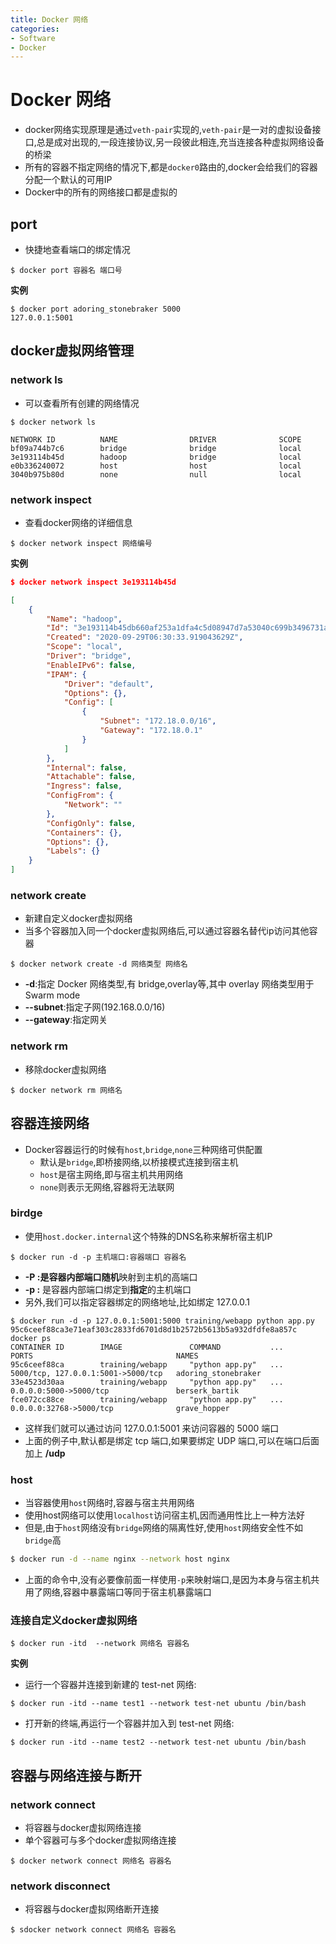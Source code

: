 ```yaml
---
title: Docker 网络
categories:
- Software
- Docker
---
```

# Docker 网络

- docker网络实现原理是通过`veth-pair`实现的,`veth-pair`是一对的虚拟设备接口,总是成对出现的,一段连接协议,另一段彼此相连,充当连接各种虚拟网络设备的桥梁
- 所有的容器不指定网络的情况下,都是`docker0`路由的,docker会给我们的容器分配一个默认的可用IP
- Docker中的所有的网络接口都是虚拟的

## port

- 快捷地查看端口的绑定情况

```shell
$ docker port 容器名 端口号
```

**实例**

```
$ docker port adoring_stonebraker 5000
127.0.0.1:5001
```

## docker虚拟网络管理

### network ls

- 可以查看所有创建的网络情况

```
$ docker network ls

NETWORK ID          NAME                DRIVER              SCOPE
bf09a744b7c6        bridge              bridge              local
3e193114b45d        hadoop              bridge              local
e0b336240072        host                host                local
3040b975b80d        none                null                local
```

### network inspect

- 查看docker网络的详细信息

```shell
$ docker network inspect 网络编号
```

**实例**

```json
$ docker network inspect 3e193114b45d

[
    {
        "Name": "hadoop",
        "Id": "3e193114b45db660af253a1dfa4c5d08947d7a53040c699b3496731a04f91e9a",
        "Created": "2020-09-29T06:30:33.919043629Z",
        "Scope": "local",
        "Driver": "bridge",
        "EnableIPv6": false,
        "IPAM": {
            "Driver": "default",
            "Options": {},
            "Config": [
                {
                    "Subnet": "172.18.0.0/16",
                    "Gateway": "172.18.0.1"
                }
            ]
        },
        "Internal": false,
        "Attachable": false,
        "Ingress": false,
        "ConfigFrom": {
            "Network": ""
        },
        "ConfigOnly": false,
        "Containers": {},
        "Options": {},
        "Labels": {}
    }
]
```

### network create

- 新建自定义docker虚拟网络
- 当多个容器加入同一个docker虚拟网络后,可以通过容器名替代ip访问其他容器

```
$ docker network create -d 网络类型 网络名
```

- **-d**:指定 Docker 网络类型,有 bridge,overlay等,其中 overlay 网络类型用于 Swarm mode
- **--subnet**:指定子网(192.168.0.0/16)
- **--gateway**:指定网关

### network rm

- 移除docker虚拟网络

```
$ docker network rm 网络名
```

## 容器连接网络

- Docker容器运行的时候有`host`,`bridge`,`none`三种网络可供配置
    - 默认是`bridge`,即桥接网络,以桥接模式连接到宿主机
    - `host`是宿主网络,即与宿主机共用网络
    - `none`则表示无网络,容器将无法联网

### birdge

- 使用`host.docker.internal`这个特殊的DNS名称来解析宿主机IP

```shell
$ docker run -d -p 主机端口:容器端口 容器名
```

- **-P :**是容器内部端口**随机**映射到主机的高端口
- **-p :** 是容器内部端口绑定到**指定**的主机端口
- 另外,我们可以指定容器绑定的网络地址,比如绑定 127.0.0.1

```shell
$ docker run -d -p 127.0.0.1:5001:5000 training/webapp python app.py
95c6ceef88ca3e71eaf303c2833fd6701d8d1b2572b5613b5a932dfdfe8a857c
docker ps
CONTAINER ID        IMAGE               COMMAND           ...     PORTS                                NAMES
95c6ceef88ca        training/webapp     "python app.py"   ...  5000/tcp, 127.0.0.1:5001->5000/tcp   adoring_stonebraker
33e4523d30aa        training/webapp     "python app.py"   ...  0.0.0.0:5000->5000/tcp               berserk_bartik
fce072cc88ce        training/webapp     "python app.py"   ...    0.0.0.0:32768->5000/tcp              grave_hopper
```

- 这样我们就可以通过访问 127.0.0.1:5001 来访问容器的 5000 端口
- 上面的例子中,默认都是绑定 tcp 端口,如果要绑定 UDP 端口,可以在端口后面加上 **/udp**

### host

- 当容器使用`host`网络时,容器与宿主共用网络
- 使用host网络可以使用`localhost`访问宿主机,因而通用性比上一种方法好
- 但是,由于`host`网络没有`bridge`网络的隔离性好,使用`host`网络安全性不如`bridge`高

```bash
$ docker run -d --name nginx --network host nginx
```

- 上面的命令中,没有必要像前面一样使用`-p`来映射端口,是因为本身与宿主机共用了网络,容器中暴露端口等同于宿主机暴露端口

### 连接自定义docker虚拟网络

```shell
$ docker run -itd  --network 网络名 容器名
```

**实例**

- 运行一个容器并连接到新建的 test-net 网络:

```shell
$ docker run -itd --name test1 --network test-net ubuntu /bin/bash
```

- 打开新的终端,再运行一个容器并加入到 test-net 网络:

```shell
$ docker run -itd --name test2 --network test-net ubuntu /bin/bash
```

## 容器与网络连接与断开

### network connect

- 将容器与docker虚拟网络连接
- 单个容器可与多个docker虚拟网络连接

```
$ docker network connect 网络名 容器名
```

### network disconnect

- 将容器与docker虚拟网络断开连接

```
$ sdocker network connect 网络名 容器名
```